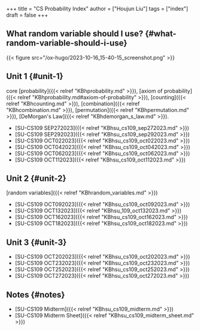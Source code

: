 +++
title = "CS Probability Index"
author = ["Houjun Liu"]
tags = ["index"]
draft = false
+++

## What random variable should I use? {#what-random-variable-should-i-use}

{{< figure src="/ox-hugo/2023-10-16_15-40-15_screenshot.png" >}}


## Unit 1 {#unit-1}

core [probability]({{< relref "KBhprobability.md" >}}), [axiom of probability]({{< relref "KBhprobability.md#axiom-of-probability" >}}), [counting]({{< relref "KBhcounting.md" >}}), [combination]({{< relref "KBhcombination.md" >}}), [permutation]({{< relref "KBhpermutation.md" >}}), [DeMorgan's Law]({{< relref "KBhdemorgan_s_law.md" >}}).

-   [SU-CS109 SEP272023]({{< relref "KBhsu_cs109_sep272023.md" >}})
-   [SU-CS109 SEP292023]({{< relref "KBhsu_cs109_sep292023.md" >}})
-   [SU-CS109 OCT022023]({{< relref "KBhsu_cs109_oct022023.md" >}})
-   [SU-CS109 OCT042023]({{< relref "KBhsu_cs109_oct042023.md" >}})
-   [SU-CS109 OCT062023]({{< relref "KBhsu_cs109_oct062023.md" >}})
-   [SU-CS109 OCT112023]({{< relref "KBhsu_cs109_oct112023.md" >}})


## Unit 2 {#unit-2}

[random variables]({{< relref "KBhrandom_variables.md" >}})

-   [SU-CS109 OCT092023]({{< relref "KBhsu_cs109_oct092023.md" >}})
-   [SU-CS109 OCT132023]({{< relref "KBhsu_109_oct132023.md" >}})
-   [SU-CS109 OCT162023]({{< relref "KBhsu_cs109_oct162023.md" >}})
-   [SU-CS109 OCT182023]({{< relref "KBhsu_cs109_oct182023.md" >}})


## Unit 3 {#unit-3}

-   [SU-CS109 OCT202023]({{< relref "KBhsu_cs109_oct202023.md" >}})
-   [SU-CS109 OCT232023]({{< relref "KBhsu_cs109_oct232023.md" >}})
-   [SU-CS109 OCT252023]({{< relref "KBhsu_cs109_oct252023.md" >}})
-   [SU-CS109 OCT272023]({{< relref "KBhsu_cs109_oct272023.md" >}})


## Notes {#notes}

-   [SU-CS109 Midterm]({{< relref "KBhsu_cs109_midterm.md" >}})
-   [SU-CS109 Midterm Sheet]({{< relref "KBhsu_cs109_midterm_sheet.md" >}})
